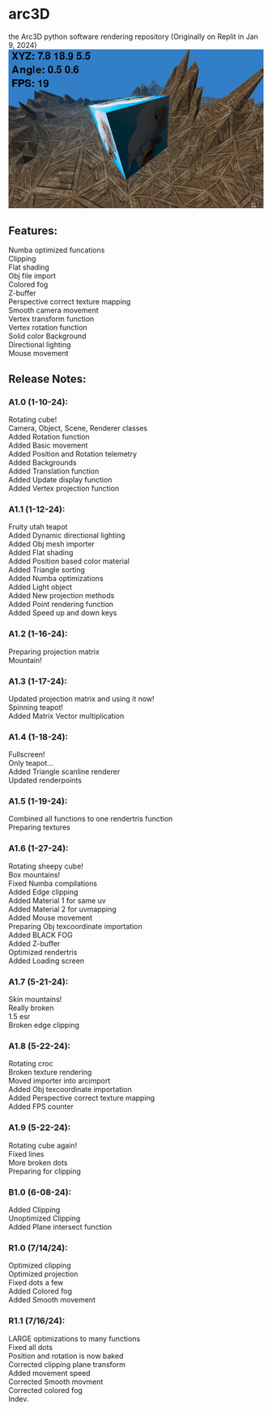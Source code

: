 # arc3D
the Arc3D python software rendering repository (Originally on Replit in Jan 9, 2024)
![Funny demo](/images/Demo.png)

## Features:
Numba optimized funcations\
Clipping\
Flat shading\
Obj file import\
Colored fog\
Z-buffer\
Perspective correct texture mapping\
Smooth camera movement \
Vertex transform function\
Vertex rotation function\
Solid color Background\
Directional lighting\
Mouse movement

## Release Notes:
### A1.0 (1-10-24):
Rotating cube!\
Camera, Object, Scene, Renderer classes\
Added Rotation function\
Added Basic movement\
Added Position and Rotation telemetry\
Added Backgrounds\
Added Translation function\
Added Update display function\
Added Vertex projection function
### A1.1 (1-12-24):
Fruity utah teapot\
Added Dynamic directional lighting\
Added Obj mesh importer\
Added Flat shading\
Added Position based color material\
Added Triangle sorting\
Added Numba optimizations\
Added Light object\
Added New projection methods\
Added Point rendering function\
Added Speed up and down keys
### A1.2 (1-16-24):
Preparing projection matrix\
Mountain!
### A1.3 (1-17-24):
Updated projection matrix and using it now!\
Spinning teapot!\
Added Matrix Vector multiplication
### A1.4 (1-18-24):
Fullscreen!\
Only teapot...\
Added Triangle scanline renderer\
Updated renderpoints
### A1.5 (1-19-24):
Combined all functions to one rendertris function\
Preparing textures
### A1.6 (1-27-24):
Rotating sheepy cube!\
Box mountains!\
Fixed Numba compilations\
Added Edge clipping\
Added Material 1 for same uv\
Added Material 2 for uvmapping\
Added Mouse movement\
Preparing Obj texcoordinate importation\
Added BLACK FOG\
Added Z-buffer\
Optimized rendertris\
Added Loading screen
### A1.7 (5-21-24):
Skin mountains!\
Really broken\
1.5 esr\
Broken edge clipping
### A1.8 (5-22-24):
Rotating croc\
Broken texture rendering\
Moved importer into arcimport\
Added Obj texcoordinate importation\
Added Perspective correct texture mapping\
Added FPS counter
### A1.9 (5-22-24):
Rotating cube again!\
Fixed lines\
More broken dots\
Preparing for clipping
### B1.0 (6-08-24):
Added Clipping\
Unoptimized Clipping\
Added Plane intersect function
### R1.0 (7/14/24):
Optimized clipping\
Optimized projection\
Fixed dots a few\
Added Colored fog\
Added Smooth movement
### R1.1 (7/16/24):
LARGE optimizations to many functions\
Fixed all dots\
Position and rotation is now baked\
Corrected clipping plane transform\
Added movement speed\
Corrected Smooth movment\
Corrected colored fog\
Indev.
